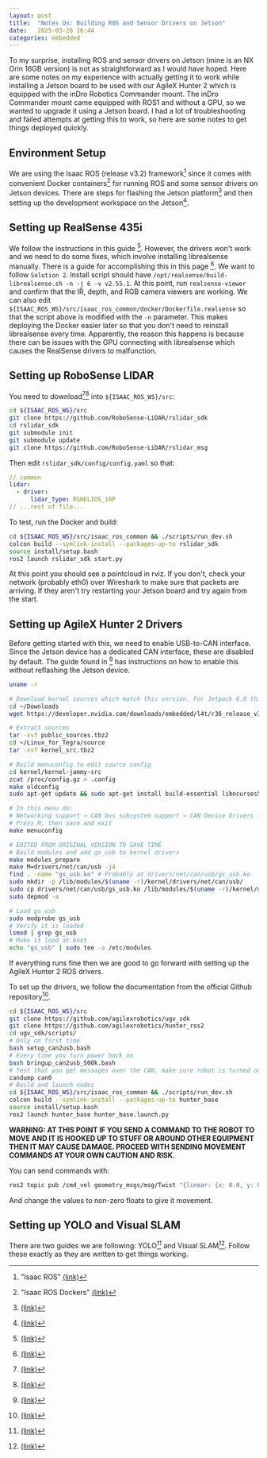 ```yaml
---
layout: post
title:  "Notes On: Building ROS and Sensor Drivers on Jetson"
date:   2025-03-26 16:44
categories: embedded
---
```

To my surprise, installing ROS and sensor drivers on Jetson (mine is an NX Orin 16GB version) is not as straightforward as I would have hoped. Here are some notes on my experience with actually getting it to work while installing a Jetson board to be used with our AgileX Hunter 2 which is equipped with the inDro Robotics Commander mount. The inDro Commander mount came equipped with ROS1 and without a GPU, so we wanted to upgrade it using a Jetson board. I had a lot of troubleshooting and failed attempts at getting this to work, so here are some notes to get things deployed quickly.

## Environment Setup
We are using the Isaac ROS (release v3.2) framework[^1] since it comes with convenient Docker containers[^2] for running ROS and some sensor drivers on Jetson devices. There are steps for flashing the Jetson platform[^3] and then setting up the development workspace on the Jetson[^4].

## Setting up RealSense 435i
We follow the instructions in this guide [^5]. However, the drivers won't work and we need to do some fixes, which involve installing librealsense manually. There is a guide for accomplishing this in this page [^6]. We want to follow `Solution 2`. Install script should have `/opt/realsense/build-librealsense.sh -n -j 6 -v v2.55.1`. At this point, run `realsense-viewer` and confirm that the IR, depth, and RGB camera viewers are working. We can also edit `${ISAAC_ROS_WS}/src/isaac_ros_common/docker/Dockerfile.realsense` so that the script above is modified with the `-n` parameter. This makes deploying the Docker easier later so that you don't need to reinstall librealsense every time. Apparently, the reason this happens is because there can be issues with the GPU connecting with librealsense which causes the RealSense drivers to malfunction.

## Setting up RoboSense LIDAR
You need to download[^9][^10] into `${ISAAC_ROS_WS}/src`:
```bash
cd ${ISAAC_ROS_WS}/src
git clone https://github.com/RoboSense-LiDAR/rslidar_sdk
cd rslidar_sdk
git submodule init
git submodule update
git clone https://github.com/RoboSense-LiDAR/rslidar_msg
```
Then edit `rslidar_sdk/config/config.yaml` so that:
```yaml
// common
lidar:
  - driver:
      lidar_type: RSHELIOS_16P
// ...rest of file...
```
To test, run the Docker and build:
```bash
cd ${ISAAC_ROS_WS}/src/isaac_ros_common && ./scripts/run_dev.sh
colcon build --symlink-install --packages-up-to rslidar_sdk
source install/setup.bash
ros2 launch rslidar_sdk start.py
```
At this point you should see a pointcloud in rviz. If you don't, check your network (probably eth0) over Wireshark to make sure that packets are arriving. If they aren't try restarting your Jetson board and try again from the start.

## Setting up AgileX Hunter 2 Drivers
Before getting started with this, we need to enable USB-to-CAN interface. Since the Jetson device has a dedicated CAN interface, these are disabled by default. The guide found in [^11] has instructions on how to enable this without reflashing the Jetson device.

```bash
uname -r

# Download kernel sources which match this version. For Jetpack 6.0 this is r363
cd ~/Downloads
wget https://developer.nvidia.com/downloads/embedded/l4t/r36_release_v3.0/sources/public_sources.tbz2

# Extract sources
tar -xvf public_sources.tbz2
cd ~/Linux_for_Tegra/source
tar -xvf kernel_src.tbz2

# Build menuconfig to edit source config
cd kernel/kernel-jammy-src
zcat /proc/config.gz > .config
make oldconfig
sudo apt-get update && sudo apt-get install build-essential libncurses5-dev bc libssl-dev

# In this menu do:
# Networking support → CAN bus subsystem support → CAN Device Drivers → CAN USB interfaces → Geschwister Schneider UG (gs_usb)
# Press M, then save and exit
make menuconfig

# EDITED FROM ORIGINAL VERSION TO SAVE TIME
# Build modules and add gs_usb to kernel drivers
make modules_prepare
make M=drivers/net/can/usb -j4
find . -name "gs_usb.ko" # Probably at drivers/net/can/usb/gs_usb.ko
sudo mkdir -p /lib/modules/$(uname -r)/kernel/drivers/net/can/usb/
sudo cp drivers/net/can/usb/gs_usb.ko /lib/modules/$(uname -r)/kernel/drivers/net/can/usb
sudo depmod -a

# Load gs_usb
sudo modprobe gs_usb
# Verify it is loaded
lsmod | grep gs_usb
# Make it load at boot
echo "gs_usb" | sudo tee -a /etc/modules
```

If everything runs fine then we are good to go forward with setting up the AgileX Hunter 2 ROS drivers.

To set up the drivers, we follow the documentation from the official Github repository[^12].
```bash
cd ${ISAAC_ROS_WS}/src
git clone https://github.com/agilexrobotics/ugv_sdk
git clone https://github.com/agilexrobotics/hunter_ros2
cd ugv_sdk/scripts/
# Only on first time
bash setup_can2usb.bash
# Every time you turn power back on
bash bringup_can2usb_500k.bash
# Test that you get messages over the CAN, make sure robot is turned on and connected over CAN-to-USB
candump can0
# Build and launch nodes
cd ${ISAAC_ROS_WS}/src/isaac_ros_common && ./scripts/run_dev.sh
colcon build --symlink-install --packages-up-to hunter_base
source install/setup.bash
ros2 launch hunter_base hunter_base.launch.py
```

**WARNING: AT THIS POINT IF YOU SEND A COMMAND TO THE ROBOT TO MOVE AND IT IS HOOKED UP TO STUFF OR AROUND OTHER EQUIPMENT THEN IT MAY CAUSE DAMAGE. PROCEED WITH SENDING MOVEMENT COMMANDS AT YOUR OWN CAUTION AND RISK.**

You can send commands with:
```bash
ros2 topic pub /cmd_vel geometry_msgs/msg/Twist "{linear: {x: 0.0, y: 0.0, z: 0.0}, angular: {x: 0.0, y: 0.0, z: 0.0}}"
```
And change the values to non-zero floats to give it movement.

## Setting up YOLO and Visual SLAM
There are two guides we are following: YOLO[^7] and Visual SLAM[^8]. Follow these exactly as they are written to get things working.

[^1]: "Isaac ROS" [(link)](https://nvidia-isaac-ros.github.io/)
[^2]: "Isaac ROS Dockers" [(link)](https://github.com/NVIDIA-ISAAC-ROS/isaac_ros_common/tree/main/docker)
[^3]: [(link)](https://nvidia-isaac-ros.github.io/getting_started/hardware_setup/compute/index.html#jetson-platforms)
[^4]: [(link)](https://nvidia-isaac-ros.github.io/getting_started/dev_env_setup.html)
[^5]: [(link)](https://nvidia-isaac-ros.github.io/getting_started/hardware_setup/sensors/realsense_setup.html)
[^6]: [(link)](https://nvidia-isaac-ros.github.io/repositories_and_packages/isaac_ros_nvblox/isaac_ros_nvblox/troubleshooting/troubleshooting_nvblox_realsense.html)
[^7]: [(link)](https://nvidia-isaac-ros.github.io/repositories_and_packages/isaac_ros_object_detection/isaac_ros_yolov8/index.html)
[^8]: [(link)](https://nvidia-isaac-ros.github.io/concepts/scene_reconstruction/nvblox/tutorials/tutorial_realsense.html)
[^9]: [(link)](https://github.com/RoboSense-LiDAR/rslidar_sdk)
[^10]: [(link)](https://github.com/RoboSense-LiDAR/rslidar_msg)
[^11]: [(link)](https://gist.github.com/WT-MM/5f414dfa32aca8adbf5ef8e32a391e30)
[^12]: [(link)](https://github.com/agilexrobotics/hunter_ros2)